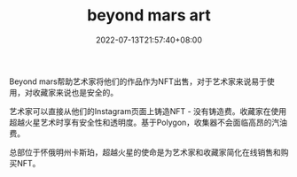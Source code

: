 ﻿---
weight: 
title: "beyond mars art"
description: "开始销售你的艺术品，用beyond mars art创建你的个人在线画廊。卖你的艺术品从来没有这么容易过。Start selling your artworks and create your personal online gallery with beyond mars art. Selling your artworks has never been easier."
date: 2022-07-13T21:57:40+08:00
lastmod: 2022-07-13T16:45:40+08:00
draft: false
authors: ["june"]
featuredImage: "504.png"
link: "https://beyondmars.art/"
tags: ["beyond mars art","数字收藏品"]
categories: ["navigation"]
navigation: ["数字收藏品"]
lightgallery: true
toc: true
pinned: false
recommend: false
recommend1: false
---
Beyond mars帮助艺术家将他们的作品作为NFT出售，对于艺术家来说易于使用，对收藏家来说也是安全的。

艺术家可以直接从他们的Instagram页面上铸造NFT - 没有铸造费。收藏家在使用超越火星艺术时享有安全性和透明度。基于Polygon，收集器不会面临高昂的汽油费。

总部位于怀俄明州卡斯珀，超越火星的使命是为艺术家和收藏家简化在线销售和购买NFT。